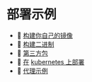 # 部署示例

* 📄 [构建你自己的镜像](building-your-own-docker-image.md)
* 📄 [构建二进制](building-binary.md)
* 📄 [第三方包](third-party-packages.md)
* 📄 [在](deployment-examples.md) [kubernetes 上部署](deployment-examples.md)
* 📄 [代理示例](roxy-examples.md)

